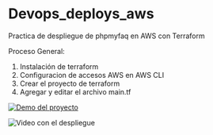 # Devops_deploys_aws
Practica de despliegue de phpmyfaq en AWS con Terraform

Proceso General:
1.	Instalación de terraform
2.	Configuracion de accesos AWS en AWS CLI
3.	Crear el proyecto de terraform
4.	Agregar y editar el archivo main.tf


[![Demo del proyecto](a0ogtg.gif)](https://www.youtube.com/watch?v=c8lO1j0Z3co)

![Video con el despliegue](https://www.youtube.com/watch?v=c8lO1j0Z3co)

